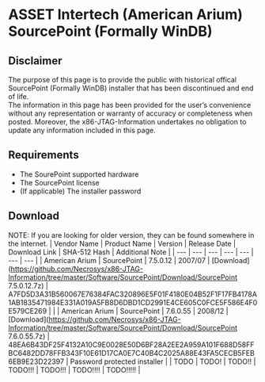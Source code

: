 # ASSET Intertech (American Arium) SourcePoint (Formally WinDB)

## Disclaimer
The purpose of this page is to provide the public with historical offical SourcePoint (Formally WinDB) installer that has been discontinued and end of life.  
The information in this page has been provided for the user’s convenience without any representation or warranty of accuracy or completeness when posted. Moreover, the x86-JTAG-Information undertakes no obligation to update any information included in this page.

## Requirements
* The SourePoint supported hardware
* The SourcePoint license
* (If applicable) The installer password

## Download
NOTE: If you are looking for older version, they can be found somewhere in the internet.
| Vendor Name | Product Name | Version | Release Date | Download Link | SHA-512 Hash | Additional Note |
| --- | --- | --- | --- | --- | --- | --- |
| American Arium | SourcePoint | 7.5.0.12 | 2007/07 | [Download](https://github.com/Necrosys/x86-JTAG-Information/tree/master/Software/SourcePoint/Download/SourcePoint 7.5.0.12.7z) | A7FD5D3A31B560067E76384FAC320896E5F01F4180E04B52F1F17FB4178A1AB1835471984E331A019A5FB8D6DBD1CD2991E4CE605C0FCE5F586E4F0E579CE269 | |
| American Arium | SourcePoint | 7.6.0.55 | 2008/12 | [Download](https://github.com/Necrosys/x86-JTAG-Information/tree/master/Software/SourcePoint/Download/SourcePoint 7.6.0.55.7z) | 48EA6B43DF25F4132A10C9E0028E50D6BF28A2EE2A959A101F688D58FFBC6482DD78FFB343F10E61D17CA0E7C40B4C2025A88E43FA5CECB5FEB6EB9E23D22397 | Password protected installer |
| TODO | TODO! | TODO!! | TODO!!! | TODO!!! | TODO!!!! | TODO!!!!! |